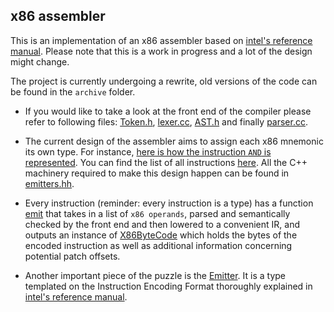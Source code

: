 ## x86 assembler
This is an implementation of an x86 assembler based on [intel's reference manual](https://www.intel.com/content/www/us/en/developer/articles/technical/intel-sdm.htmlintel's). 
Please note that this is a work in progress and a lot of the design might change.

The project is currently undergoing a rewrite, old versions of the code can be found in the `archive` folder. 
* If you would like to take a look at the front end of the compiler please refer to following files: [Token.h](https://github.com/miloudi98/assembler/blob/master/lib/frontend/token.hh), [lexer.cc](https://github.com/miloudi98/assembler/blob/master/lib/frontend/lexer.cc),
[AST.h](https://github.com/miloudi98/assembler/blob/master/lib/frontend/ast.hh) and finally [parser.cc](https://github.com/miloudi98/assembler/blob/master/lib/frontend/parser.cc).

* The current design of the assembler aims to assign each x86 mnemonic its own type. For instance, [here is how the instruction `AND` is represented](https://github.com/miloudi98/assembler/blob/6e069b98ac78853615ae90204cef94f7c95e807e/archive/old_lib4/backend/x86instructions/x86-instructions-shard-0.hh#L373-L469). You can find the list of all instructions [here](https://github.com/miloudi98/assembler/blob/master/archive/old_lib4/backend/x86instructions/x86-instructions-shard-0.hh). All the C++ machinery required to make this design happen can be found in [emitters.hh](https://github.com/miloudi98/assembler/blob/master/archive/old_lib4/backend/codegen/emitters.hh).

* Every instruction (reminder: every instruction is a type) has a function [emit](https://github.com/miloudi98/assembler/blob/b70a9c439ee0a978ffe126039ddd0f845ff224b7/archive/old_lib4/backend/codegen/emitters.hh#L392) that takes in a list of `x86 operands`, parsed and semantically checked by the front end 
and then lowered to a convenient IR, and outputs an instance of [X86ByteCode](https://github.com/miloudi98/assembler/blob/b70a9c439ee0a978ffe126039ddd0f845ff224b7/archive/old_lib4/backend/codegen/emitters.hh#L80) which holds the bytes of the encoded instruction as well as additional information concerning
potential patch offsets.

* Another important piece of the puzzle is the [Emitter](https://github.com/miloudi98/assembler/blob/b70a9c439ee0a978ffe126039ddd0f845ff224b7/archive/old_lib4/backend/codegen/emitters.hh#L114). It is a type templated on the Instruction Encoding Format thoroughly explained in [intel's reference manual](https://www.intel.com/content/www/us/en/developer/articles/technical/intel-sdm.htmlintel's).
